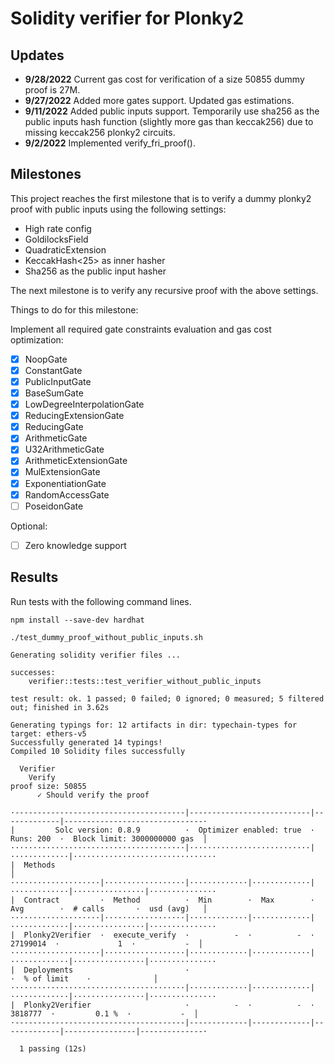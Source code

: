# Solidity verifier for Plonky2

Updates
-----

- **9/28/2022** Current gas cost for verification of a size 50855 dummy proof is 27M.
- **9/27/2022** Added more gates support. Updated gas estimations.
- **9/11/2022** Added public inputs support. Temporarily use sha256 as the public inputs hash function (slightly more
  gas than keccak256) due to missing keccak256 plonky2 circuits.
- **9/2/2022** Implemented verify_fri_proof().

Milestones
-----
This project reaches the first milestone that is to verify a dummy plonky2 proof with public inputs using the following
settings:

- High rate config
- GoldilocksField
- QuadraticExtension
- KeccakHash<25> as inner hasher
- Sha256 as the public input hasher

The next milestone is to verify any recursive proof with the above settings.

Things to do for this milestone:

Implement all required gate constraints evaluation and gas cost optimization:

+ [x] NoopGate
+ [x] ConstantGate
+ [x] PublicInputGate
+ [x] BaseSumGate
+ [x] LowDegreeInterpolationGate
+ [x] ReducingExtensionGate
+ [x] ReducingGate
+ [x] ArithmeticGate
+ [x] U32ArithmeticGate
+ [x] ArithmeticExtensionGate
+ [x] MulExtensionGate
+ [x] ExponentiationGate
+ [x] RandomAccessGate
+ [ ] PoseidonGate

Optional:

+ [ ] Zero knowledge support

Results
-----
Run tests with the following command lines.

```shell
npm install --save-dev hardhat
```

```shell
./test_dummy_proof_without_public_inputs.sh

Generating solidity verifier files ...

successes:
    verifier::tests::test_verifier_without_public_inputs

test result: ok. 1 passed; 0 failed; 0 ignored; 0 measured; 5 filtered out; finished in 3.62s

Generating typings for: 12 artifacts in dir: typechain-types for target: ethers-v5
Successfully generated 14 typings!
Compiled 10 Solidity files successfully

  Verifier
    Verify
proof size: 50855
      ✓ Should verify the proof

·--------------------------------------|---------------------------|-------------|-------------------------------·
|         Solc version: 0.8.9          ·  Optimizer enabled: true  ·  Runs: 200  ·  Block limit: 3000000000 gas  │
·······································|···························|·············|································
|  Methods                                                                                                       │
····················|··················|·············|·············|·············|················|···············
|  Contract         ·  Method          ·  Min        ·  Max        ·  Avg        ·  # calls       ·  usd (avg)   │
····················|··················|·············|·············|·············|················|···············
|  Plonky2Verifier  ·  execute_verify  ·          -  ·          -  ·   27199014  ·             1  ·           -  │
····················|··················|·············|·············|·············|················|···············
|  Deployments                         ·                                         ·  % of limit    ·              │
·······································|·············|·············|·············|················|···············
|  Plonky2Verifier                     ·          -  ·          -  ·    3818777  ·         0.1 %  ·           -  │
·--------------------------------------|-------------|-------------|-------------|----------------|--------------·

  1 passing (12s)

```
